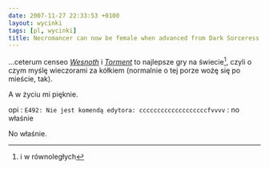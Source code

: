 ```yaml
---
date: 2007-11-27 22:33:53 +0100
layout: wycinki
tags: [pl, wycinki]
title: Necromancer can now be female when advanced from Dark Sorceress
---
```


…ceterum censeo <cite>[Wesnoth](http://en.wikipedia.org/wiki/The_Battle_for_Wesnoth 'bywam tam co wieczór')</cite> i <cite>[Torment](http://en.wikipedia.org/wiki/Planescape:_Torment 'nie byłem tam od lat')</cite> to najlepsze gry na świecie[^1], czyli o czym myślę wieczorami za kółkiem (normalnie o tej porze wożę się po mieście, tak).

A w życiu mi pięknie.

opi
: `E492: Nie jest komendą edytora: cccccccccccccccccccfvvvv`
: no właśnie

No właśnie.

[^1]: i w równoległych
